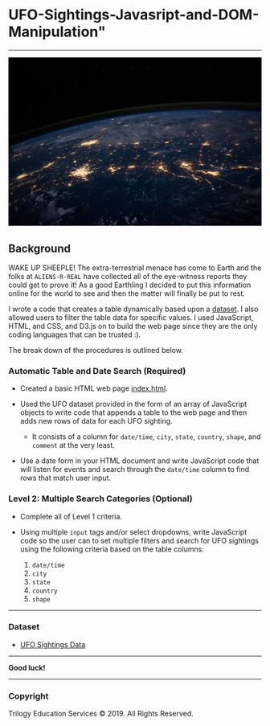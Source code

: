 # UFO-Sightings-Javasript-and-DOM-Manipulation"
---
![UFO-Sightings](static/images/nasa.jpg)
## Background

WAKE UP SHEEPLE! The extra-terrestrial menace has come to Earth and the folks at `ALIENS-R-REAL` have collected all of the eye-witness reports they could get to prove it! As a good Earthling I decided to put this information online for the world to see and then the matter will finally be put to rest.

I wrote a code that creates a table dynamically based upon a [dataset](StarterCode/static/js/data.js). I also allowed users to filter the table data for specific values. I used JavaScript, HTML, and CSS, and D3.js on to build the web page since they are the only coding languages that can be trusted :).

The break down of the procedures is outlined below.

### Automatic Table and Date Search (Required)

* Created a basic HTML web page [index.html](StarterCode/index.html).

* Used the UFO dataset provided in the form of an array of JavaScript objects to write code that appends a table to the web page and then adds new rows of data for each UFO sighting.

  * It consists of a column for `date/time`, `city`, `state`, `country`, `shape`, and `comment` at the very least.

* Use a date form in your HTML document and write JavaScript code that will listen for events and search through the `date/time` column to find rows that match user input.

### Level 2: Multiple Search Categories (Optional)

* Complete all of Level 1 criteria.

* Using multiple `input` tags and/or select dropdowns, write JavaScript code so the user can to set multiple filters and search for UFO sightings using the following criteria based on the table columns:

  1. `date/time`
  2. `city`
  3. `state`
  4. `country`
  5. `shape`

- - -

### Dataset

* [UFO Sightings Data](StarterCode/static/js/data.js)

- - -

**Good luck!**

- - -

### Copyright

Trilogy Education Services © 2019. All Rights Reserved.
